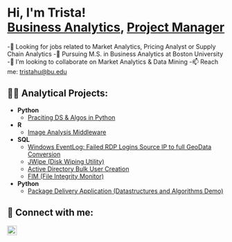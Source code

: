 <h1>Hi, I'm Trista! <br/><a href="https://github.com/joshmadakor1">Business Analytics</a>, <a href="https://www.linkedin.com/in/trista-hu-277870165">Project Manager</a></h1>

-🔭 Looking for jobs related to Market Analytics, Pricing Analyst or Supply Chain Analytics
-🌱 Pursuing M.S. in Business Analytics at Boston University 
-👯 I’m looking to collaborate on Market Analytics & Data Mining
-📫 Reach me: tristahu@bu.edu
  
<h2>👨‍💻 Analytical Projects:</h2>

- <b>Python</b>
  - [Praciting DS & Algos in Python](https://github.com/Tristahu6/Python)
- <b>R</b>
  - [Image Analysis Middleware](https://github.com/joshmadakor1/4chan-Image-Analysis-Middleware-C964) 
- <b>SQL</b>
  - [Windows EventLog: Failed RDP Logins Source IP to full GeoData Conversion](https://github.com/joshmadakor1/Sentinel-Lab)
  - [JWipe (Disk Wiping Utility)](https://github.com/joshmadakor1/Jwipe.PowerShell)
  - [Active Directory Bulk User Creation](https://github.com/joshmadakor1/AD_PS)
  - [FIM (File Integrity Monitor)](https://github.com/joshmadakor1/PowerShell-Integrity-FIM)
- <b>Python</b>
  - [Package Delivery Application (Datastructures and Algorithms Demo)](https://github.com/joshmadakor1/Package-Delivery-Pathfinding-Algorithm)

<h2> 🤳 Connect with me:</h2>

[<img align="left" alt="JoshMadakor | LinkedIn" width="22px" src="https://cdn.jsdelivr.net/npm/simple-icons@v3/icons/linkedin.svg" />][linkedin]

[linkedin]: https://www.linkedin.com/in/trista-hu-277870165
